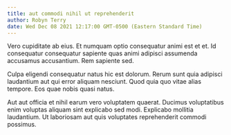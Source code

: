 ```yaml
---
title: aut commodi nihil ut reprehenderit
author: Robyn Terry
date: Wed Dec 08 2021 12:17:00 GMT-0500 (Eastern Standard Time)
---
```

Vero cupiditate ab eius. Et numquam optio consequatur animi est et et. Id consequatur consequatur sapiente quas animi adipisci assumenda accusamus accusantium. Rem sapiente sed.

 Culpa eligendi consequatur natus hic est dolorum. Rerum sunt quia adipisci laudantium aut qui error aliquam nesciunt. Quod quia quo vitae alias tempore. Eos quae nobis quasi natus.

 Aut aut officia et nihil earum vero voluptatem quaerat. Ducimus voluptatibus enim voluptas aliquam sint explicabo sed modi. Explicabo mollitia laudantium. Ut laboriosam aut quis voluptates reprehenderit commodi possimus.
